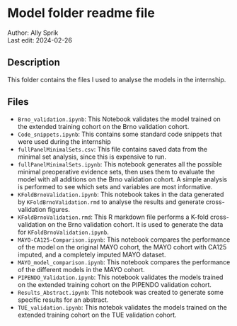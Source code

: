# Model folder readme file
Author: Ally Sprik \
Last edit: 2024-02-26

## Description
This  folder contains the files I used to analyse the models in the internship. 

## Files
- `Brno_validation.ipynb`: This Notebook validates the model trained on the extended training cohort on the Brno validation cohort.
- `Code_snippets.ipynb`: This contains some standard code snippets that were used during the internship
- `fullPanelMinimalSets.csv`: This file contains saved data from the minimal set analysis, since this is expensive to run.
- `fullPanelMinimalSets.ipynb`: This notebook generates all the possible minimal preoperative evidence sets, then uses them to evaluate the model with all additions on the Brno validation cohort. A simple analysis is performed to see which sets and variables are most informative.
- `KFoldBrnoValidation.ipynb`: This notebook takes in the data generated by `KFoldBrnoValidation.rmd` to analyse the results and generate cross-validation figures.
- `KFoldBrnoValidation.rmd`: This R markdown file performs a K-fold cross-validation on the Brno validation cohort. It is used to generate the data for `KFoldBrnoValidation.ipynb`.
- `MAYO-CA125-Comparison.ipynb`: This notebook compares the performance of the model on the original MAYO cohort, the MAYO cohort with CA125 imputed, and a completely imputed MAYO dataset.
- `MAYO_model_comparison.ipynb`: This notebook compares the performance of the different models in the MAYO cohort.
- `PIPENDO_Validation.ipynb`: This notebook validates the models trained on the extended training cohort on the PIPENDO validation cohort.
- `Results_Abstract.ipynb`: This notebook was created to generate some specific results for an abstract.
- `TUE_validation.ipynb`: This notebok validates the models trained on the extended training cohort on the TUE validation cohort.